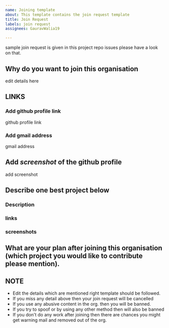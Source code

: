 ```yaml
---
name: Joining template
about: This template contains the join request template
title: Join Request
labels: join request
assignees: GauravWalia19

---
```


sample join request is given in this project repo issues please have a look on that.

## Why do you want to join this organisation

edit details here

## LINKS

### Add github profile link

github profile link

### Add gmail address

gmail address

## Add *screenshot* of the github profile

add screenshot

## Describe one best project below

### Description

### links

### screenshots

## What are your plan after joining this organisation (which project you would like to contribute please mention).

## NOTE

* Edit the details which are mentioned right template should be followed.
* If you miss any detail above then your join request will be cancelled
* If you use any abusive content in the org. then you will be banned.
* If you try to spoof or by using any other method then will also be banned
* If you don't do any work after joining then there are chances you might get warning mail and removed out of the org.

